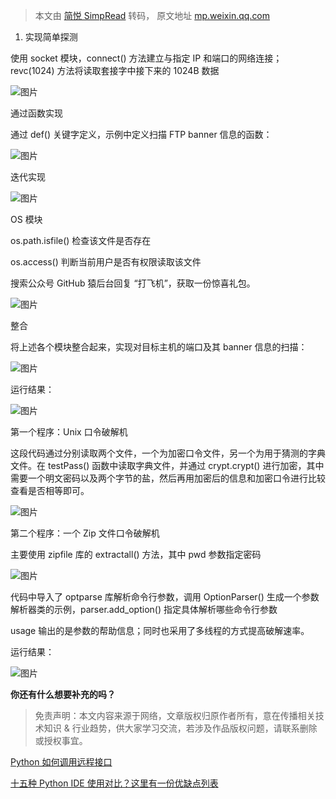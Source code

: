 > 本文由 [简悦 SimpRead](http://ksria.com/simpread/) 转码， 原文地址 [mp.weixin.qq.com](https://mp.weixin.qq.com/s?__biz=MzI0MzU2NzQ1OA==&mid=2247503669&idx=2&sn=e7bd850a7b515b3820edd0fad12f9e17&chksm=e9699138de1e182e3b2c0f8171e72b7a80344caf5c67c9048eb1417a99791b88cc593c2d321e&mpshare=1&scene=1&srcid=0724mgWVqX1LzfU4o6lVQSWa&sharer_sharetime=1627116432376&sharer_shareid=7fece245937ac96f04f0fb8e1311fff1#rd)

1. 实现简单探测

使用 socket 模块，connect() 方法建立与指定 IP 和端口的网络连接；revc(1024) 方法将读取套接字中接下来的 1024B 数据

![图片](https://mmbiz.qpic.cn/mmbiz_png/Kad3LZzM7n5ts2Y6Iwpzxy9XqiahiaxLvkYpzcAYGiaVwdofu9YdkkXM8gTkIxw1Va7gt3zuOGQmwYYATdaSGkF3A/640?wx_fmt=png)

通过函数实现

通过 def() 关键字定义，示例中定义扫描 FTP banner 信息的函数：

![图片](https://mmbiz.qpic.cn/mmbiz_png/Kad3LZzM7n5ts2Y6Iwpzxy9XqiahiaxLvk7NnwqBx9vwgSkmcTlc4VYKGA9Dz18dVurJa8HfzyWrNhefEcM9b4tw/640?wx_fmt=jpeg)

迭代实现

![图片](https://mmbiz.qpic.cn/mmbiz_png/Kad3LZzM7n5ts2Y6Iwpzxy9XqiahiaxLvkcCO3lkqeW2ic4DEjy25jRSEHXcocial0M1AZ5iceMB2LtcPCwrdeRrX0g/640?wx_fmt=jpeg)

OS 模块

os.path.isfile() 检查该文件是否存在

os.access() 判断当前用户是否有权限读取该文件

搜索公众号 GitHub 猿后台回复 “打飞机”，获取一份惊喜礼包。

![图片](https://mmbiz.qpic.cn/mmbiz_png/Kad3LZzM7n5ts2Y6Iwpzxy9XqiahiaxLvkuCjquHZb8bm0LpIyRsHw0xWmgzDJ6JAjlWOnVZaMBQxSPhUTbV6rTA/640?wx_fmt=png)

整合

将上述各个模块整合起来，实现对目标主机的端口及其 banner 信息的扫描：

![图片](https://mmbiz.qpic.cn/mmbiz_png/Kad3LZzM7n5ts2Y6Iwpzxy9XqiahiaxLvkx7HbOG6s4BqoycKf5KejN8Ch9fVscL6Ns40VCWh7MZ9DX6DQj3F2Cg/640?wx_fmt=jpeg)

运行结果：

![图片](https://mmbiz.qpic.cn/mmbiz_jpg/Kad3LZzM7n5ts2Y6Iwpzxy9XqiahiaxLvkYMNMRWZ9OR9wyhW0yvuhGPGlZAGIz8YFaUm6L2WAZtWG0ib8HfrMvlA/640?wx_fmt=jpeg)

第一个程序：Unix 口令破解机

这段代码通过分别读取两个文件，一个为加密口令文件，另一个为用于猜测的字典文件。在 testPass() 函数中读取字典文件，并通过 crypt.crypt() 进行加密，其中需要一个明文密码以及两个字节的盐，然后再用加密后的信息和加密口令进行比较查看是否相等即可。

![图片](https://mmbiz.qpic.cn/mmbiz_png/Kad3LZzM7n5ts2Y6Iwpzxy9XqiahiaxLvkFQkoWsRBGLGicDmNzex6voMRIY1jPw97PXeCF1BRoJIbEMj8ibUibUT2g/640?wx_fmt=jpeg)

第二个程序：一个 Zip 文件口令破解机  

主要使用 zipfile 库的 extractall() 方法，其中 pwd 参数指定密码

![图片](https://mmbiz.qpic.cn/mmbiz_png/Kad3LZzM7n5ts2Y6Iwpzxy9XqiahiaxLvkt3h4clytw0hbWTmnkyPVuiatjUk6CBNTgYibuATnqI3P0BA1Aj36KlgA/640?wx_fmt=jpeg)

代码中导入了 optparse 库解析命令行参数，调用 OptionParser() 生成一个参数解析器类的示例，parser.add_option() 指定具体解析哪些命令行参数  

usage 输出的是参数的帮助信息；同时也采用了多线程的方式提高破解速率。

运行结果：

![图片](https://mmbiz.qpic.cn/mmbiz_jpg/Kad3LZzM7n5ts2Y6Iwpzxy9XqiahiaxLvkdTxgmJsvexo3e4eDRNiah0RG4bXPIwlTeVeR6WTslz8Jia9kHXjKOAdQ/640?wx_fmt=jpeg)

  

**你还有什么想要补充的吗？**  

> 免责声明：本文内容来源于网络，文章版权归原作者所有，意在传播相关技术知识 & 行业趋势，供大家学习交流，若涉及作品版权问题，请联系删除或授权事宜。  

[Python 如何调用远程接口](http://mp.weixin.qq.com/s?__biz=MzI0MzU2NzQ1OA==&mid=2247503589&idx=2&sn=65f630c4b6c4be0f719be21e86b01693&chksm=e96990e8de1e19fe7ad8edb0f1eb991431c64fde5f85dedfa6ce8ef25fe141f974a302b0d0a8&scene=21#wechat_redirect)  

[十五种 Python IDE 使用对比？这里有一份优缺点列表](http://mp.weixin.qq.com/s?__biz=MzI0MzU2NzQ1OA==&mid=2247503334&idx=2&sn=4b916e3b9bd77b3a633009fbe228f457&chksm=e96993ebde1e1afdb4ea8c35ebdd838bc4131940a85d33ce98a639f3abc49b2522f3d326593f&scene=21#wechat_redirect)